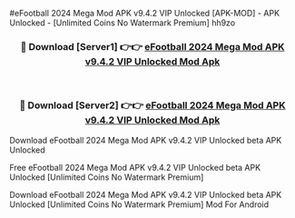 #eFootball 2024 Mega Mod APK v9.4.2 VIP Unlocked [APK-MOD] - APK Unlocked - [Unlimited Coins No Watermark Premium] hh9zo



<div align="center">

<h3>🔴 Download [Server1] 👉👉 <a href="https://momento.my/?title=eFootball_2024_Mega_Mod_APK_v9.4.2_VIP_Unlocked">eFootball 2024 Mega Mod APK v9.4.2 VIP Unlocked Mod Apk</a></h3><br>

<h3>🔴 Download [Server2] 👉👉 <a href="https://momento.my/?title=eFootball_2024_Mega_Mod_APK_v9.4.2_VIP_Unlocked">eFootball 2024 Mega Mod APK v9.4.2 VIP Unlocked Mod Apk</a></h3>
</div>



Download eFootball 2024 Mega Mod APK v9.4.2 VIP Unlocked beta APK Unlocked

Free eFootball 2024 Mega Mod APK v9.4.2 VIP Unlocked beta APK Unlocked [Unlimited Coins No Watermark Premium]

Download eFootball 2024 Mega Mod APK v9.4.2 VIP Unlocked beta APK Unlocked [Unlimited Coins No Watermark Premium] Mod For Android
